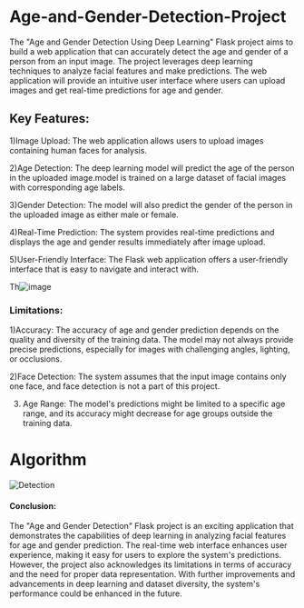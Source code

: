 # Age-and-Gender-Detection-Project
The "Age and Gender Detection Using Deep Learning" Flask project aims to build a web application that can accurately detect the age and gender of a person from an input image. The project leverages deep learning techniques to analyze facial features and make predictions. The web application will provide an intuitive user interface where users can upload images and get real-time predictions for age and gender.

## Key Features:
1)Image Upload: The web application allows users to upload images containing human faces for analysis.

2)Age Detection: The deep learning model will predict the age of the person in the uploaded image.model is trained on a large dataset of facial images with corresponding age labels.

3)Gender Detection: The model will also predict the gender of the person in the uploaded image as either male or female.

4)Real-Time Prediction: The system provides real-time predictions and displays the age and gender results immediately after image upload.

5)User-Friendly Interface: The Flask web application offers a user-friendly interface that is easy to navigate and interact with.

Th![image](https://github.com/kiransindam/Age-and-Gender-Detection-Project/assets/101730779/2b2e2fe0-b619-48b3-a0d3-a28b55f82991)

### Limitations:
1)Accuracy: The accuracy of age and gender prediction depends on the quality and diversity of the training data. The model may not always provide precise predictions, especially for images with challenging angles, lighting, or occlusions.

2)Face Detection: The system assumes that the input image contains only one face, and face detection is not a part of this project.

3) Age Range: The model's predictions might be limited to a specific age range, and its accuracy might decrease for age groups outside the training data.

# Algorithm

![Detection](https://github.com/kiransindam/Age-and-Gender-Detection-Project/assets/101730779/09227260-c211-43b9-90a0-f2016c775f2e)

#### Conclusion:
The "Age and Gender Detection" Flask project is an exciting application that demonstrates the capabilities of deep learning in analyzing facial features for age and gender prediction. The real-time web interface enhances user experience, making it easy for users to explore the system's predictions. However, the project also acknowledges its limitations in terms of accuracy and the need for proper data representation. With further improvements and advancements in deep learning and dataset diversity, the system's performance could be enhanced in the future.
